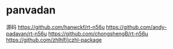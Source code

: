 # panvadan
源码
https://github.com/hanwckf/rt-n56u
https://github.com/andy-padavan/rt-n56u
https://github.com/chongshengB/rt-n56u
https://github.com/zhlhlf/jczhl-package
